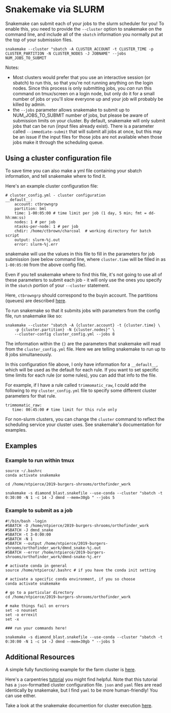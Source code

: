 # Snakemake via SLURM

Snakemake can submit each of your jobs to the slurm scheduler for you! To enable this, you need to provide the `--cluster` option to snakemake on the command line, and include all of the `sbatch` information you normally put at the top of your submission files.


```
snakemake --cluster "sbatch -A CLUSTER_ACCOUNT -t CLUSTER_TIME -p CLUSTER_PARTITION -N CLUSTER_NODES -J JOBNAME" --jobs NUM_JOBS_TO_SUBMIT
```
Notes: 
  - Most clusters would prefer that you use an interactive session (or sbatch) to run this, so that you're not running anything on the login nodes. Since this process is only submitting jobs, you _can_ run this command on tmux/screen on a login node, but only do it for a small number of jobs or you'll slow everyone up and your job will probably be killed by admin.
 - the `--jobs` parameter allows snakemake to submit up to NUM_JOBS_TO_SUBMIT number of jobs, but please be aware of submission limits on your cluster. By default, snakemake will only submit jobs that can be run (input files already exist). There is a parameter called `--immediate-submit` that will submit all jobs at once, but this may be an issue if the input files for those jobs are not available when those jobs make it through the scheduling queue.

## Using a cluster configuration file

To save time you can also make a yml file containing your sbatch information, and tell snakemake where to find it.

Here's an example cluster configuration file:
```
# cluster_config.yml - cluster configuration
__default__:
    account: ctbrowngrp
    partition: bml
    time: 1-00:05:00 # time limit per job (1 day, 5 min; fmt = dd-hh:mm:ss)
    nodes: 1 # per job
    ntasks-per-node: 1 # per job
    chdir: /home/ctbrown/charcoal  # working directory for batch script
    output: slurm-%j.out
    error: slurm-%j.err
```

snakemake will use the values in this file to fill in the parameters for job submission (see below command line, where `cluster.time` will be filled in as
`1-00:05:00` from the above config file).

Even if you tell snakemake where to find this file, it's not going to use all of these parameters to submit each job - it will only use the ones you specify in the `sbatch` portion of your `--cluster` statement.

Here, `ctbrowngrp` should correspond to the buyin account. The
partitions (queues) are described
[here](https://github.com/dib-lab/farm-notes/blob/master/partitions.md).

To run snakemake so that it submits jobs with parameters from the
config file, run snakemake like so:

```
snakemake --cluster "sbatch -A {cluster.account} -t {cluster.time} \
    -p {cluster.partition} -N {cluster.nodes}" \
    --cluster-config cluster_config.yml --jobs 8
```

The information within the `{}` are the parameters that snakemake will
read from the `cluster_config.yml` file. Here we are telling snakemake to
run up to 8 jobs simultaneously.

In this configuration file above, I only have information for a
`__default__`, which will be used as the default for each rule. If you
want to set specific time limits for each rule (or some rules), you
can add that info to the file.

For example, if I have a rule called `trimmomatic_raw`, I could add
the following to my `cluster_config.yml` file to specify some
different cluster parameters for that rule.

```
trimmomatic_raw:
   time: 00:45:00 # time limit for this rule only
```

For non-slurm clusters, you can change the `cluster` command to
reflect the scheduling service your cluster uses. See snakemake's
documentation for examples.

## Examples

### Example to run within tmux
```
source ~/.bashrc
conda activate snakemake

cd /home/ntpierce/2019-burgers-shrooms/orthofinder_work

snakemake -s diamond_blast.snakefile --use-conda --cluster "sbatch -t 0:30:00 -N 1 -c 14 -J dmnd --mem=30gb " --jobs 5
```

### Example to submit as a job
```
#!/bin/bash -login
#SBATCH -D /home/ntpierce/2019-burgers-shrooms/orthofinder_work
#SBATCH -J dmnd_snake 
#SBATCH -t 3-0:00:00
#SBATCH -N 1
#SBATCH --output /home/ntpierce/2019-burgers-shrooms/orthofinder_work/dmnd_snake-%j.out
#SBATCH --error /home/ntpierce/2019-burgers-shrooms/orthofinder_work/dmnd-snake-%j.err

# activate conda in general
source /home/ntpierce/.bashrc # if you have the conda init setting

# activate a specific conda environment, if you so choose
conda activate snakemake 

# go to a particular directory
cd /home/ntpierce/2019-burgers-shrooms/orthofinder_work 

# make things fail on errors
set -o nounset
set -o errexit
set -x

### run your commands here!

snakemake -s diamond_blast.snakefile --use-conda --cluster "sbatch -t 0:30:00 -N 1 -c 14 -J dmnd --mem=30gb " --jobs 5
```

## Additional Resources

A simple fully functioning example for the farm cluster is
[here](https://github.com/ctb/2019-snakemake-slurm).

Here's a carpentries
[tutorial](https://hpc-carpentry.github.io/hpc-python/17-cluster/) you
might find helpful. Note that this tutorial has a `json`-formatted
cluster configuration file. `json` and `yaml` files are read
identically by snakemake, but I find `yaml` to be more human-friendly!
You can use either.

Take a look at the snakemake documention for cluster execution [here](https://snakemake.readthedocs.io/en/stable/executable.html#cluster-execution).
